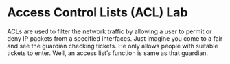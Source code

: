 # Access Control Lists (ACL) Lab

ACLs are used to filter the network traffic by allowing a user to permit or deny IP packets from a specified interfaces.   Just imagine you come to a fair and see the guardian checking tickets.   He only allows people with suitable tickets to enter.   Well, an access list’s function is same as that guardian.
